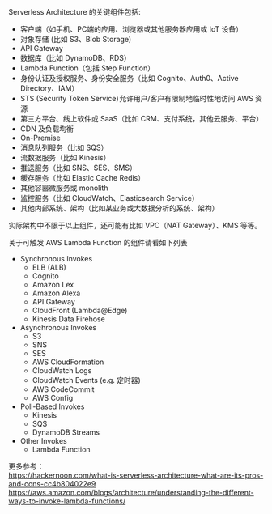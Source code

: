 Serverless Architecture 的关键组件包括:  
* 客户端（如手机、PC端的应用、浏览器或其他服务器应用或 IoT 设备）
* 对象存储 (比如 S3、Blob Storage) 
* API Gateway
* 数据库（比如 DynamoDB、RDS）
* Lambda Function（包括 Step Function）
* 身份认证及授权服务、身份安全服务（比如 Cognito、Auth0、Active Directory、IAM）
* STS (Security Token Service) 允许用户/客户有限制地临时性地访问 AWS 资源
* 第三方平台、线上软件或 SaaS（比如 CRM、支付系统，其他云服务、平台）
* CDN 及负载均衡
* On-Premise
* 消息队列服务（比如 SQS）
* 流数据服务（比如 Kinesis）
* 推送服务（比如 SNS、SES、SMS）
* 缓存服务（比如 Elastic Cache Redis）
* 其他容器微服务或 monolith
* 监控服务（比如 CloudWatch、Elasticsearch Service）
* 其他内部系统、架构（比如某业务或大数据分析的系统、架构）  
  
实际架构中不限于以上组件，还可能有比如 VPC（NAT Gateway）、KMS 等等。  
  
关于可触发 AWS Lambda Function 的组件请看如下列表  
* Synchronous Invokes
    * ELB (ALB)
    * Cognito
    * Amazon Lex
    * Amazon Alexa
    * API Gateway
    * CloudFront (Lambda@Edge)
    * Kinesis Data Firehose
* Asynchronous Invokes
    * S3
    * SNS
    * SES
    * AWS CloudFormation
    * CloudWatch Logs
    * CloudWatch Events (e.g. 定时器)
    * AWS CodeCommit
    * AWS Config
* Poll-Based Invokes
    * Kinesis
    * SQS
    * DynamoDB Streams
* Other Invokes
    * Lambda Function
  
  
更多参考：  
https://hackernoon.com/what-is-serverless-architecture-what-are-its-pros-and-cons-cc4b804022e9  
https://aws.amazon.com/blogs/architecture/understanding-the-different-ways-to-invoke-lambda-functions/  
